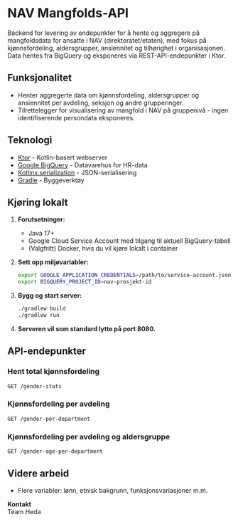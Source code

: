 # NAV Mangfolds-API

Backend for levering av endepunkter for å hente og aggregere på mangfoldsdata for ansatte i NAV (direktoratet/etaten), med fokus på kjønnsfordeling, aldersgrupper, ansiennitet og tilhørighet i organisasjonen. Data hentes fra BigQuery og eksponeres via REST-API-endepunkter i Ktor.

## Funksjonalitet
- Henter aggregerte data om kjønnsfordeling, aldersgrupper og ansiennitet per avdeling, seksjon og andre grupperinger.
- Tilrettelegger for visualisering av mangfold i NAV på gruppenivå - ingen identifiserende persondata eksponeres.

## Teknologi
- [Ktor](https://ktor.io/) - Kotlin-basert webserver
- [Google BigQuery](https://cloud.google.com/bigquery) - Datavarehus for HR-data
- [Kotlinx.serialization](https://github.com/Kotlin/kotlinx.serialization) - JSON-serialisering
- [Gradle](https://gradle.org/) - Byggeverktøy

## Kjøring lokalt

1. **Forutsetninger:**
    - Java 17+
    - Google Cloud Service Account med tilgang til aktuell BigQuery-tabell
    - (Valgfritt) Docker, hvis du vil kjøre lokalt i container

2. **Sett opp miljøvariabler:**
   ```bash
   export GOOGLE_APPLICATION_CREDENTIALS=/path/to/service-account.json
   export BIGQUERY_PROJECT_ID=nav-prosjekt-id
   ```

3. **Bygg og start server:**
   ```bash
   ./gradlew build
   ./gradlew run
   ```

4. **Serveren vil som standard lytte på port 8080.**

<!-- TODO: ## Kjøring med Docker -->

## API-endepunkter

### Hent total kjønnsfordeling
```
GET /gender-stats
```

### Kjønnsfordeling per avdeling
```
GET /gender-per-department
```

### Kjønnsfordeling per avdeling og aldersgruppe
```
GET /gender-age-per-department
```

## Videre arbeid
- Flere variabler: lønn, etnisk bakgrunn, funksjonsvariasjoner m.m.

**Kontakt**  
Team Heda


